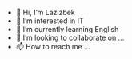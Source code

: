 - 👋 Hi, I’m Lazizbek
- 👀 I’m interested in IT
- 🌱 I’m currently learning English
- 💞️ I’m looking to collaborate on ...
- 📫 How to reach me ...

<!---
Lazizbek2312/Lazizbek2312 is a ✨ special ✨ repository because its `README.md` (this file) appears on your GitHub profile.
You can click the Preview link to take a look at your changes.
--->
